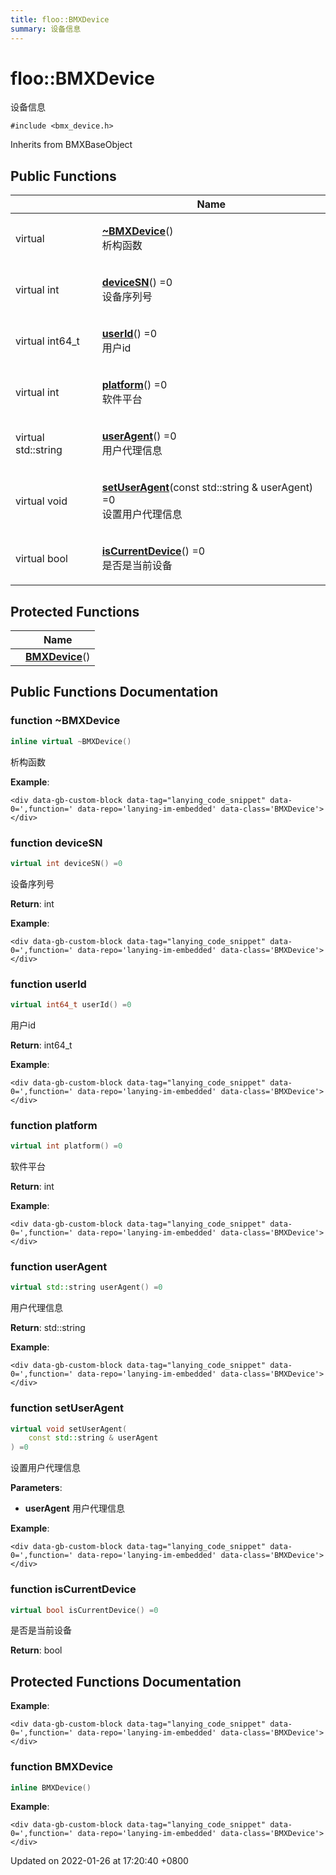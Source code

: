 ```yaml
---
title: floo::BMXDevice
summary: 设备信息
---
```


# floo::BMXDevice

设备信息

`#include <bmx_device.h>`

Inherits from BMXBaseObject

## Public Functions

|                     | Name                                                                                                                                                      |
| ------------------- | --------------------------------------------------------------------------------------------------------------------------------------------------------- |
| virtual             | <p><a href="classfloo_1_1_b_m_x_device.md#function-~bmxdevice"><strong>~BMXDevice</strong></a>()<br>析构函数</p>                                              |
| virtual int         | <p><a href="classfloo_1_1_b_m_x_device.md#function-devicesn"><strong>deviceSN</strong></a>() =0<br>设备序列号</p>                                              |
| virtual int64\_t    | <p><a href="classfloo_1_1_b_m_x_device.md#function-userid"><strong>userId</strong></a>() =0<br>用户id</p>                                                   |
| virtual int         | <p><a href="classfloo_1_1_b_m_x_device.md#function-platform"><strong>platform</strong></a>() =0<br>软件平台</p>                                               |
| virtual std::string | <p><a href="classfloo_1_1_b_m_x_device.md#function-useragent"><strong>userAgent</strong></a>() =0<br>用户代理信息</p>                                           |
| virtual void        | <p><a href="classfloo_1_1_b_m_x_device.md#function-setuseragent"><strong>setUserAgent</strong></a>(const std::string &#x26; userAgent) =0<br>设置用户代理信息</p> |
| virtual bool        | <p><a href="classfloo_1_1_b_m_x_device.md#function-iscurrentdevice"><strong>isCurrentDevice</strong></a>() =0<br>是否是当前设备</p>                              |

## Protected Functions

|   | Name                                                                      |
| - | ------------------------------------------------------------------------- |
|   | [**BMXDevice**](classfloo\_1\_1\_b\_m\_x\_device.md#function-bmxdevice)() |

## Public Functions Documentation

### function \~BMXDevice

```cpp
inline virtual ~BMXDevice()
```

析构函数

**Example**:

```
<div data-gb-custom-block data-tag="lanying_code_snippet" data-0=',function=' data-repo='lanying-im-embedded' data-class='BMXDevice'></div>
```

### function deviceSN

```cpp
virtual int deviceSN() =0
```

设备序列号

**Return**: int

**Example**:

```
<div data-gb-custom-block data-tag="lanying_code_snippet" data-0=',function=' data-repo='lanying-im-embedded' data-class='BMXDevice'></div>
```

### function userId

```cpp
virtual int64_t userId() =0
```

用户id

**Return**: int64\_t

**Example**:

```
<div data-gb-custom-block data-tag="lanying_code_snippet" data-0=',function=' data-repo='lanying-im-embedded' data-class='BMXDevice'></div>
```

### function platform

```cpp
virtual int platform() =0
```

软件平台

**Return**: int

**Example**:

```
<div data-gb-custom-block data-tag="lanying_code_snippet" data-0=',function=' data-repo='lanying-im-embedded' data-class='BMXDevice'></div>
```

### function userAgent

```cpp
virtual std::string userAgent() =0
```

用户代理信息

**Return**: std::string

**Example**:

```
<div data-gb-custom-block data-tag="lanying_code_snippet" data-0=',function=' data-repo='lanying-im-embedded' data-class='BMXDevice'></div>
```

### function setUserAgent

```cpp
virtual void setUserAgent(
    const std::string & userAgent
) =0
```

设置用户代理信息

**Parameters**:

* **userAgent** 用户代理信息

**Example**:

```
<div data-gb-custom-block data-tag="lanying_code_snippet" data-0=',function=' data-repo='lanying-im-embedded' data-class='BMXDevice'></div>
```

### function isCurrentDevice

```cpp
virtual bool isCurrentDevice() =0
```

是否是当前设备

**Return**: bool

## Protected Functions Documentation

**Example**:

```
<div data-gb-custom-block data-tag="lanying_code_snippet" data-0=',function=' data-repo='lanying-im-embedded' data-class='BMXDevice'></div>
```

### function BMXDevice

```cpp
inline BMXDevice()
```

**Example**:

```
<div data-gb-custom-block data-tag="lanying_code_snippet" data-0=',function=' data-repo='lanying-im-embedded' data-class='BMXDevice'></div>
```



Updated on 2022-01-26 at 17:20:40 +0800
